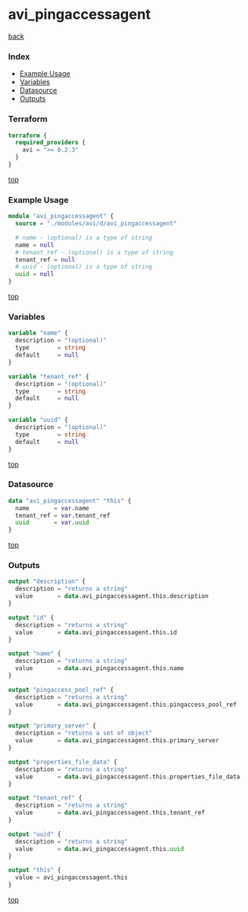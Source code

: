 # avi_pingaccessagent

[back](../avi.md)

### Index

- [Example Usage](#example-usage)
- [Variables](#variables)
- [Datasource](#datasource)
- [Outputs](#outputs)

### Terraform

```terraform
terraform {
  required_providers {
    avi = ">= 0.2.3"
  }
}
```

[top](#index)

### Example Usage

```terraform
module "avi_pingaccessagent" {
  source = "./modules/avi/d/avi_pingaccessagent"

  # name - (optional) is a type of string
  name = null
  # tenant_ref - (optional) is a type of string
  tenant_ref = null
  # uuid - (optional) is a type of string
  uuid = null
}
```

[top](#index)

### Variables

```terraform
variable "name" {
  description = "(optional)"
  type        = string
  default     = null
}

variable "tenant_ref" {
  description = "(optional)"
  type        = string
  default     = null
}

variable "uuid" {
  description = "(optional)"
  type        = string
  default     = null
}
```

[top](#index)

### Datasource

```terraform
data "avi_pingaccessagent" "this" {
  name       = var.name
  tenant_ref = var.tenant_ref
  uuid       = var.uuid
}
```

[top](#index)

### Outputs

```terraform
output "description" {
  description = "returns a string"
  value       = data.avi_pingaccessagent.this.description
}

output "id" {
  description = "returns a string"
  value       = data.avi_pingaccessagent.this.id
}

output "name" {
  description = "returns a string"
  value       = data.avi_pingaccessagent.this.name
}

output "pingaccess_pool_ref" {
  description = "returns a string"
  value       = data.avi_pingaccessagent.this.pingaccess_pool_ref
}

output "primary_server" {
  description = "returns a set of object"
  value       = data.avi_pingaccessagent.this.primary_server
}

output "properties_file_data" {
  description = "returns a string"
  value       = data.avi_pingaccessagent.this.properties_file_data
}

output "tenant_ref" {
  description = "returns a string"
  value       = data.avi_pingaccessagent.this.tenant_ref
}

output "uuid" {
  description = "returns a string"
  value       = data.avi_pingaccessagent.this.uuid
}

output "this" {
  value = avi_pingaccessagent.this
}
```

[top](#index)